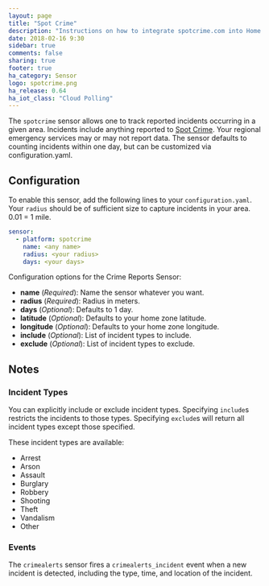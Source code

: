 ```yaml
---
layout: page
title: "Spot Crime"
description: "Instructions on how to integrate spotcrime.com into Home Assistant."
date: 2018-02-16 9:30
sidebar: true
comments: false
sharing: true
footer: true
ha_category: Sensor
logo: spotcrime.png
ha_release: 0.64
ha_iot_class: "Cloud Polling"
---
```


The `spotcrime` sensor allows one to track reported incidents occurring in a given area. Incidents include anything reported to [Spot Crime](http://spotcrime.com). Your regional emergency services may or may not report data. The sensor defaults to counting incidents within one day, but can be customized via configuration.yaml.

## Configuration

To enable this sensor, add the following lines to your `configuration.yaml`. Your `radius` should be of sufficient size to capture incidents in your area. 0.01 = 1 mile.

```yaml
sensor:
  - platform: spotcrime
    name: <any name>
    radius: <your radius>
    days: <your days>
```

Configuration options for the Crime Reports Sensor:

- **name** (*Required*): Name the sensor whatever you want.
- **radius** (*Required*): Radius in meters.
- **days** (*Optional*): Defaults to 1 day.
- **latitude** (*Optional*): Defaults to your home zone latitude.
- **longitude** (*Optional*): Defaults to your home zone longitude.
- **include** (*Optional*): List of incident types to include.
- **exclude** (*Optional*): List of incident types to exclude.


## Notes

### Incident Types

You can explicitly include or exclude incident types. Specifying `include`s restricts the incidents to those types. Specifying `exclude`s will return all incident types except those specified.

These incident types are available:

- Arrest
- Arson
- Assault
- Burglary
- Robbery
- Shooting
- Theft
- Vandalism
- Other

### Events

The `crimealerts` sensor fires a `crimealerts_incident` event when a new incident is detected, including the type, time, and location of the incident.
